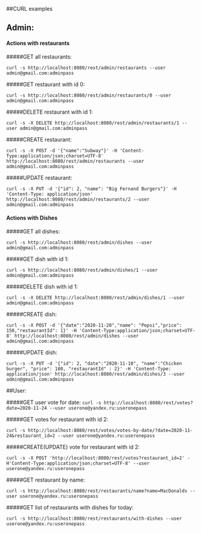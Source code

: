 ##CURL examples



## Admin:

#### Actions with restaurants 

#####GET all restaurants:

`curl -s http://localhost:8080/rest/admin/restaurants --user admin@gmail.com:adminpass`
   
#####GET restaurant with id 0:

`curl -s http://localhost:8080/rest/admin/restaurants/0 --user admin@gmail.com:adminpass` 
 
#####DELETE restaurant with id 1:
 
`curl -s -X DELETE http://localhost:8080/rest/admin/restaurants/1 --user admin@gmail.com:adminpass`
 
#####CREATE restaurant:

`curl -s -X POST -d '{"name":"Subway"}' -H 'Content-Type:application/json;charset=UTF-8' http://localhost:8080/rest/admin/restaurants --user admin@gmail.com:adminpass`
 
#####UPDATE restaurant:
 
`curl -s -X PUT -d '{"id": 2, "name": "Big Fernand Burgers"}' -H 'Content-Type: application/json' http://localhost:8080/rest/admin/restaurants/2 --user admin@gmail.com:adminpass`


#### Actions with Dishes

#####GET all dishes:

`curl -s http://localhost:8080/rest/admin/dishes --user admin@gmail.com:adminpass`

#####GET dish with id 1:

`curl -s http://localhost:8080/rest/admin/dishes/1 --user admin@gmail.com:adminpass`

#####DELETE dish with id 1:

 `curl -s -X DELETE http://localhost:8080/rest/admin/dishes/1 --user admin@gmail.com:adminpass`
 
#####CREATE dish:

`curl -s -X POST -d '{"date":"2020-11-20","name": "Pepsi","price": 150,"restaurantId": 1}' -H 'Content-Type:application/json;charset=UTF-8' http://localhost:8080/rest/admin/dishes --user admin@gmail.com:adminpass`

#####UPDATE dish:

`curl -s -X PUT -d '{"id": 2, "date":"2020-11-10", "name":"Chicken burger", "price": 180, "restaurantId" : 2}' -H 'Content-Type: application/json' http://localhost:8080/rest/admin/dishes/3 --user admin@gmail.com:adminpass`


##User:

#####GET user vote for date:
`curl -s http://localhost:8080/rest/votes?date=2020-11-24 --user userone@yandex.ru:useronepass`

#####GET votes for restaurant with id 2:

`curl -s http://localhost:8080/rest/votes/votes-by-date/?date=2020-11-24&restaurant_id=2 --user userone@yandex.ru:useronepass`

#####CREATE(UPDATE) vote for restaurant with id 2:

`curl -s -X POST 'http://localhost:8080/rest/votes?restaurant_id=2' -H'Content-Type:application/json;charset=UTF-8' --user userone@yandex.ru:useronepass`

#####GET restaurant by name:

`curl -s http://localhost:8080/rest/restaurants/name?name=MacDonalds --user userone@yandex.ru:useronepass`

#####GET list of restaurants with dishes for today:

`curl -s http://localhost:8080/rest/restaurants/with-dishes --user userone@yandex.ru:useronepass`
